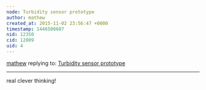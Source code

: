 ```yaml
---
node: Turbidity sensor prototype
author: mathew
created_at: 2015-11-02 23:56:47 +0000
timestamp: 1446508607
nid: 12350
cid: 12809
uid: 4
---
```




[mathew](../profile/mathew) replying to: [Turbidity sensor prototype](../notes/donblair/11-01-2015/turbidity-sensor-prototype)

----
real clever thinking!